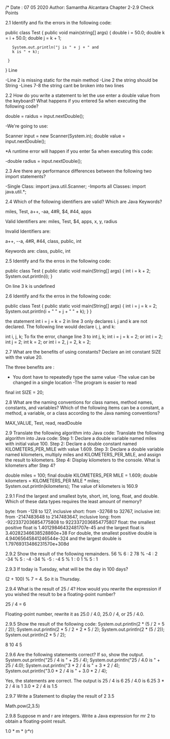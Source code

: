 /*
Date : 07 05 2020
Author: Samantha Alcantara
Chapter 2-2.9 Check Points




2.1  Identify and fix the errors in the following code:
 
 
 public class Test {
     public void main(string[] args) {
       double i = 50.0;
       double k = i + 50.0;
       double j = k + 1;
 
       System.out.println("j is " + j + " and
       k is " + k);
       
     }
  }
Line 

-Line 2 is missing static for the main method
-Line 2 the string should be String 
-Lines 7-8 the string cant be broken into two lines


2.2 How do you  write a statement to let the use enter a double 
value from the keyboard? What happens if you entered 5a when 
executing the following code?

double = raidus = input.nextDouble();

-We're going to use:

Scanner input = new Scanner(System.in);
double value = input.nextDouble();

*A runtime error will happen if you enter 5a when executing
this code:

-double radius = input.nextDouble();


2.3   Are there any performance differences between the following two import
statements?


-Single Class:   import java.util.Scanner;
-Imports all Classes: import java.util.*;


2.4 Which of the following identifiers are valid? Which are
Java Keywords?


miles, Test, a++, -aa, 4#R, $4, #44, apps

Valid Identifiers are:
miles, Test, $4, apps, x, y, radius

Invalid Identifiers are:

a++, --a, 4#R, #44, class, public, int

Keywords are: class, public, int



2.5 Identify and fix the erros in the following code:

 public class Test {
    public static void main(String[] args) {
      int i = k + 2;
      System.out.println(i);
    }


On line 3 k is undefined



2.6 Identify and fix the erros in the following code:
  
  public class Test {
    public static void main(String[] args) {
      int i = j = k = 2;
      System.out.println(i + " " + j + " " + k);
    }
  }

 the statement int i = j = k = 2 in line 3 only declares i. j 
and k are not declared. The following line would declare i, j, and k:


int i, j, k;
To fix the error, change line 3 to
int j, k;
int i = j = k = 2;
or
int i = 2;
int j = 2;
int k = 2;
or
int i = 2, j = 2, k = 2;



2.7  What are the benefits of using constants? Declare an int
constant SIZE with the value 20.


The three benefits are :
- You dont have to repeatedly type the same value
-The value can be changed in a single location
-The program is easier to read


final int SIZE = 20;


2.8  What are the naming conventions for class names,
method names, constants, and variables? Which of the
following items can be a constant, a method, a variable, 
or a class according to the Java naming conventions?

MAX_VALUE, Test, read, readDouble



2.9 Translate the following algorithm into Java code:
Translate the following algorithm into Java code:
Step 1: Declare a double variable named miles with initial value 100.
Step 2: Declare a double constant named KILOMETERS_PER_MILE with value 1.609.
Step 3: Declare a double variable named kilometers, multiply miles and KILOMETERS_PER_MILE, and assign the result to kilometers.
Step 4: Display kilometers to the console.
What is kilometers after Step 4?

double miles = 100;
final double KILOMETERS_PER MILE = 1.609;
double kilometers = KILOMETERS_PER MILE * miles;
System.out.println(kilometers);
The value of kilometers is 160.9

2.9.1 Find the largest and smallest byte, short, int, 
long, float, and double. Which of these data types 
requires the least amount of memory?

byte: from -128 to 127, inclusive
short: from -32768 to 32767, inclusive
int: from -2147483648 to 2147483647, inclusive
long: from -9223372036854775808 to 9223372036854775807
float: the smallest positive float is 1.40129846432481707e-45 
and the largest float is 3.40282346638528860e+38
For double, the smallest positive double is 
4.94065645841246544e-324 and the largest double is 1.79769313486231570e+308d

2.9.2  Show the result of the following remainders.
56 % 6 : 2
78 % -4 : 2
-34 % 5 : -4
-34 % -5 : -4
5 % 1 : 0
1 % 5 : 1

2.9.3 If today is Tuesday, what will be the day in 100 days?

(2 + 100) % 7 = 4. So it is Thursday.



2.9.4  What is the result of 25 / 4? 
How would you rewrite the expression if you wished the 
result to be a floating-point number?

25 / 4 =  6 

Floating-point number, rewrite it as 25.0 / 4.0, 25.0 / 4, or 25 / 4.0.


2.9.5 Show the result of the following code:
System.out.println(2 * (5 / 2 + 5 / 2));
System.out.println(2 * 5 / 2 + 2 * 5 / 2);
System.out.println(2 * (5 / 2));
System.out.println(2 * 5 / 2);


8
10
4
5



2.9.6 Are the following statements correct? If so, show the output.
System.out.println("25 / 4 is " + 25 / 4);
System.out.println("25 / 4.0 is " + 25 / 4.0);
System.out.println("3 * 2 / 4 is " + 3 * 2 / 4);
System.out.println("3.0 * 2 / 4 is " + 3.0 * 2 / 4);


Yes, the statements are correct. The output is
25 / 4 is 6
25 / 4.0 is 6.25
3 * 2 / 4 is 1
3.0 * 2 / 4 is 1.5


2.9.7 Write a Statement to display the result of 2 3.5 

Math.pow(2,3.5)

2.9.8  Suppose m and r are integers. Write a Java expression for mr 2 to obtain a floating-point result.

1.0 * m * (r*r)


